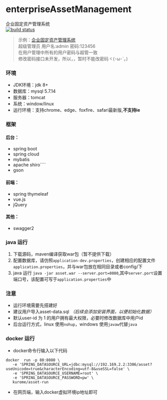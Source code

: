 # enterpriseAssetManagement
企业固定资产管理系统  
[![build status](https://gitlab.com/JiangTJ/enterpriseAssetManagement/badges/master/build.svg)](https://gitlab.com/JiangTJ/enterpriseAssetManagement/commits/master)

> 示例：[企业固定资产管理系统](http://www.kurome.xin:8080/)  
超级管理员 用户名:admin 密码:123456  
在用户管理中所有的用户密码与超管一致  
修改密码接口未开发，所以，，暂时不能改密码ヾ(･ω･`｡)


### 环境
- JDK环境：jdk 8+
- 数据库：mysql 5.7.14
- 服务器：tomcat
- 系统：window/linux
- 运行环境：支持chrome、edge、foxfire、safari最新版,**不支持ie**

### 框架
#### 后台：
- spring boot
- spring cloud
- mybatis
- apache shiro````
- gson
#### 前端：
- spring thymeleaf
- vue.js
- jQuery
#### 其他：
- swagger2

### java 运行

1. 下载源码，maven编译获取war包（暂不提供下载）
1. 配置数据库，请仿照`application-dev.properties`，创建相应的配置文件`application.properties`，并与war包放在相同目录或者config/下
1. java 运行 `java -jar asset.war --server.port=8080`,其中`server.port`设置端口号，该配置可写于`application.properties`中

### 注意
- 运行环境需要先搭建好
- 建议用户导入asset-data.sql _（后续会添加安装界面，以便初始化数据）_
- 默认user-id 为 1 的用户拥有最大权限，必要时修改数据库中用户id
- 后台运行方式，linux 使用`nohup`，windows 使用`javaw`代替`java`

### docker 运行

- docker命令行输入以下代码
```
docker  run -p 80:8080 \
   -e 'SPRING_DATASOURCE_URL=jdbc:mysql://192.169.2.2:3306/asset?useUnicode=true&characterEncoding=utf-8&useSSL=false' \
   -e 'SPRING_DATASOURCE_USERNAME=root' \
   -e 'SPRING_DATASOURCE_PASSWORD=pw' \
   kurome/asset-run  
```  
- 在网页端，输入docker虚拟环境ip地址即可  



